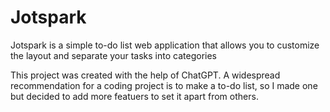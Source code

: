 # Jotspark
Jotspark is a simple to-do list web application that allows you to customize the layout and separate your tasks into categories

This project was created with the help of ChatGPT. A widespread recommendation for a coding project is to make a to-do list, so I made one but decided to add more featuers to set it apart from others.  
